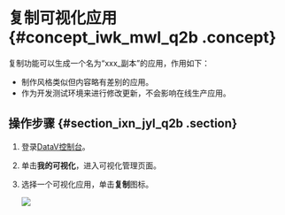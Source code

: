 # 复制可视化应用 {#concept_iwk_mwl_q2b .concept}

复制功能可以生成一个名为“xxx\_副本”的应用，作用如下：

-   制作风格类似但内容略有差别的应用。
-   作为开发测试环境来进行修改更新，不会影响在线生产应用。

## 操作步骤 {#section_ixn_jyl_q2b .section}

1.  登录[DataV控制台](https://datav.aliyun.com/)。
2.  单击**我的可视化**，进入可视化管理页面。
3.  选择一个可视化应用，单击**复制**图标。

    ![](http://static-aliyun-doc.oss-cn-hangzhou.aliyuncs.com/assets/img/16550/15584349988023_zh-CN.png)


